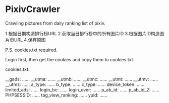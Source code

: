 # PixivCrawler
Crawling pictures from daily ranking list of pixiv.

1.根据日期构造排行榜URL
2.获取当日排行榜中的所有图片ID
3.根据图片ID构造图片页URL
4.保存原图

P.S. cookies.txt required.

Login first, then get the cookies and copy them to cookies.txt.

cookies.txt:

__gads: ......
__utma: ......
__utmb: ......
__utmc: ......
__utmt: ......
__utmv: ......
__utmz: ......
a_type: ......
b_type: ......
c_type: ......
device_token: ......
limited_ads: ......
login_bc: ......
login_ever: ......
p_ab_id: ......
p_ab_id_2: ......
PHPSESSID: ......
tag_view_ranking: ......
yuid: ......
